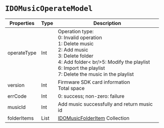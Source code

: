 # `IDOMusicOperateModel`

| Properties | Type | Description |
| ----------- | ------- | ------------ |
| operateType | Int | Operation type:<br/>0: Invalid operation<br/>1: Delete music<br/>2: Add music<br/>3: Delete folder<br/>4: Add folder< br/>5: Modify the playlist<br/>6: Import the playlist<br/>7: Delete the music in the playlist|
| version | Int | Firmware SDK card information<br/>Total space|
| errCode | Int | 0: success; non-zero: failure |
| musicId | Int | Add music successfully and return music id |
| folderItems | List<IDOMusicFolderItem> | [IDOMusicFolderItem](IDOMusicFolderItem.md) Collection |
